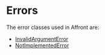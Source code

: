 # Errors

The error classes used in Affront are:

* [InvalidArgumentError]('./InvalidArgumentError.js')
* [NotImplementedError]('./NotImplementedError.js')
